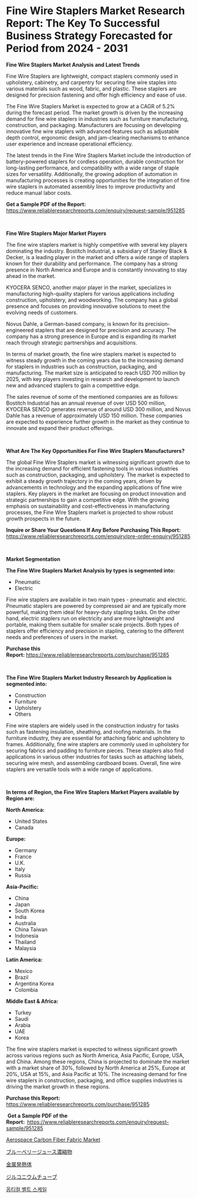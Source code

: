 <p><h1>Fine Wire Staplers Market Research Report: The Key To Successful Business Strategy Forecasted for Period from 2024 - 2031</h1></p><p><strong>Fine Wire Staplers Market Analysis and Latest Trends</strong></p>
<p><p>Fine Wire Staplers are lightweight, compact staplers commonly used in upholstery, cabinetry, and carpentry for securing fine wire staples into various materials such as wood, fabric, and plastic. These staplers are designed for precision fastening and offer high efficiency and ease of use.</p><p>The Fine Wire Staplers Market is expected to grow at a CAGR of 5.2% during the forecast period. The market growth is driven by the increasing demand for fine wire staplers in industries such as furniture manufacturing, construction, and packaging. Manufacturers are focusing on developing innovative fine wire staplers with advanced features such as adjustable depth control, ergonomic design, and jam-clearing mechanisms to enhance user experience and increase operational efficiency.</p><p>The latest trends in the Fine Wire Staplers Market include the introduction of battery-powered staplers for cordless operation, durable construction for long-lasting performance, and compatibility with a wide range of staple sizes for versatility. Additionally, the growing adoption of automation in manufacturing processes is creating opportunities for the integration of fine wire staplers in automated assembly lines to improve productivity and reduce manual labor costs.</p></p>
<p><strong>Get a Sample PDF of the Report:&nbsp;</strong> <a href="https://www.reliableresearchreports.com/enquiry/request-sample/951285">https://www.reliableresearchreports.com/enquiry/request-sample/951285</a></p>
<p>&nbsp;</p>
<p><strong>Fine Wire Staplers Major Market Players</strong></p>
<p><p>The fine wire staplers market is highly competitive with several key players dominating the industry. Bostitch Industrial, a subsidiary of Stanley Black & Decker, is a leading player in the market and offers a wide range of staplers known for their durability and performance. The company has a strong presence in North America and Europe and is constantly innovating to stay ahead in the market.</p><p>KYOCERA SENCO, another major player in the market, specializes in manufacturing high-quality staplers for various applications including construction, upholstery, and woodworking. The company has a global presence and focuses on providing innovative solutions to meet the evolving needs of customers.</p><p>Novus Dahle, a German-based company, is known for its precision-engineered staplers that are designed for precision and accuracy. The company has a strong presence in Europe and is expanding its market reach through strategic partnerships and acquisitions.</p><p>In terms of market growth, the fine wire staplers market is expected to witness steady growth in the coming years due to the increasing demand for staplers in industries such as construction, packaging, and manufacturing. The market size is anticipated to reach USD 700 million by 2025, with key players investing in research and development to launch new and advanced staplers to gain a competitive edge.</p><p>The sales revenue of some of the mentioned companies are as follows: Bostitch Industrial has an annual revenue of over USD 500 million, KYOCERA SENCO generates revenue of around USD 300 million, and Novus Dahle has a revenue of approximately USD 150 million. These companies are expected to experience further growth in the market as they continue to innovate and expand their product offerings.</p></p>
<p>&nbsp;</p>
<p><strong>What Are The Key Opportunities For Fine Wire Staplers Manufacturers?</strong></p>
<p><p>The global Fine Wire Staplers market is witnessing significant growth due to the increasing demand for efficient fastening tools in various industries such as construction, packaging, and upholstery. The market is expected to exhibit a steady growth trajectory in the coming years, driven by advancements in technology and the expanding applications of fine wire staplers. Key players in the market are focusing on product innovation and strategic partnerships to gain a competitive edge. With the growing emphasis on sustainability and cost-effectiveness in manufacturing processes, the Fine Wire Staplers market is projected to show robust growth prospects in the future.</p></p>
<p><strong>Inquire or Share Your Questions If Any Before Purchasing This Report:</strong> <a href="https://www.reliableresearchreports.com/enquiry/pre-order-enquiry/951285">https://www.reliableresearchreports.com/enquiry/pre-order-enquiry/951285</a></p>
<p>&nbsp;</p>
<p><strong>Market Segmentation</strong></p>
<p><strong>The Fine Wire Staplers Market Analysis by types is segmented into:</strong></p>
<p><ul><li>Pneumatic</li><li>Electric</li></ul></p>
<p><p>Fine wire staplers are available in two main types - pneumatic and electric. Pneumatic staplers are powered by compressed air and are typically more powerful, making them ideal for heavy-duty stapling tasks. On the other hand, electric staplers run on electricity and are more lightweight and portable, making them suitable for smaller scale projects. Both types of staplers offer efficiency and precision in stapling, catering to the different needs and preferences of users in the market.</p></p>
<p><strong>Purchase this Report:&nbsp;</strong><a href="https://www.reliableresearchreports.com/purchase/951285">https://www.reliableresearchreports.com/purchase/951285</a></p>
<p>&nbsp;</p>
<p><strong>The Fine Wire Staplers Market Industry Research by Application is segmented into:</strong></p>
<p><ul><li>Construction</li><li>Furniture</li><li>Upholstery</li><li>Others</li></ul></p>
<p><p>Fine wire staplers are widely used in the construction industry for tasks such as fastening insulation, sheathing, and roofing materials. In the furniture industry, they are essential for attaching fabric and upholstery to frames. Additionally, fine wire staplers are commonly used in upholstery for securing fabrics and padding to furniture pieces. These staplers also find applications in various other industries for tasks such as attaching labels, securing wire mesh, and assembling cardboard boxes. Overall, fine wire staplers are versatile tools with a wide range of applications.</p></p>
<p>&nbsp;</p>
<p><strong>In terms of Region, the Fine Wire Staplers Market Players available by Region are:</strong></p>
<p>
    <p> <strong> North America: </strong>
        <ul>
            <li>United States</li>
            <li>Canada</li>
        </ul>
        </p> 
    <p> <strong> Europe: </strong>
        <ul>
            <li>Germany</li>
            <li>France</li>
            <li>U.K.</li>
            <li>Italy</li>
            <li>Russia</li>
        </ul>
        </p> 
    <p> <strong> Asia-Pacific: </strong>
        <ul>
            <li>China</li>
            <li>Japan</li>
            <li>South Korea</li>
            <li>India</li>
            <li>Australia</li>
            <li>China Taiwan</li>
            <li>Indonesia</li>
            <li>Thailand</li>
            <li>Malaysia</li>
        </ul>
        </p> 
    <p> <strong> Latin America: </strong>
        <ul>
            <li>Mexico</li>
            <li>Brazil</li>
            <li>Argentina Korea</li>
            <li>Colombia</li>
        </ul>
        </p> 
    <p> <strong> Middle East & Africa: </strong>
        <ul>
            <li>Turkey</li>
            <li>Saudi</li>
            <li>Arabia</li>
            <li>UAE</li>
            <li>Korea</li>
        </ul>
    </p>
    </p>
<p><p>The fine wire staplers market is expected to witness significant growth across various regions such as North America, Asia Pacific, Europe, USA, and China. Among these regions, China is projected to dominate the market with a market share of 30%, followed by North America at 25%, Europe at 20%, USA at 15%, and Asia Pacific at 10%. The increasing demand for fine wire staplers in construction, packaging, and office supplies industries is driving the market growth in these regions.</p></p>
<p><strong>Purchase this Report: </strong><a href="https://www.reliableresearchreports.com/purchase/951285">https://www.reliableresearchreports.com/purchase/951285</a></p>
<p>&nbsp;<strong>Get a Sample PDF of the Report:&nbsp;&nbsp;</strong><a href="https://www.reliableresearchreports.com/enquiry/request-sample/951285">https://www.reliableresearchreports.com/enquiry/request-sample/951285</a></p>
<p><strong></strong></p>
<p><p><a href="https://issuu.com/reportprime-2/docs/aerospace-carbon-fiber-fabric-market-size-2030.ppt">Aerospace Carbon Fiber Fabric Market</a></p><p><a href="https://medium.com/@barbarakss89/%E3%83%96%E3%83%AB%E3%83%BC%E3%83%99%E3%83%AA%E3%83%BC%E3%82%B8%E3%83%A5%E3%83%BC%E3%82%B9%E6%BF%83%E7%B8%AE%E5%B8%82%E5%A0%B4-%E3%82%BF%E3%82%A4%E3%83%97-%E3%82%A2%E3%83%97%E3%83%AA%E3%82%B1%E3%83%BC%E3%82%B7%E3%83%A7%E3%83%B3-%E3%81%8A%E3%82%88%E3%81%B3%E5%9C%B0%E7%90%86%E3%81%AB%E3%82%88%E3%82%8B%E5%8C%85%E6%8B%AC%E7%9A%84%E3%81%AA%E8%A9%95%E4%BE%A1-c9b3403992a2">ブルーベリージュース濃縮物</a></p><p><a href="https://github.com/EmoryYundt1935/Market-Research-Report-List-1/blob/main/66464955335.md">金属発熱体</a></p><p><a href="https://github.com/mcbeesbxa270/Market-Research-Report-List-1/blob/main/90013045334.md">ジルコニウムチューブ</a></p><p><a href="https://github.com/lkwggful07722/Market-Research-Report-List-1/blob/main/68153882006.md">옵티컬 벨트 스케일</a></p></p>